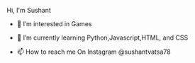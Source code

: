 Hi, I'm Sushant
- 👀 I’m interested in Games
- 🌱 I’m currently learning Python,Javascript,HTML, and CSS

- 📫 How to reach me On Instagram @sushantvatsa78

<!---
Games-Obsessed/Games-Obsessed is a ✨ special ✨ repository because its `README.md` (this file) appears on your GitHub profile.
You can click the Preview link to take a look at your changes.
--->
